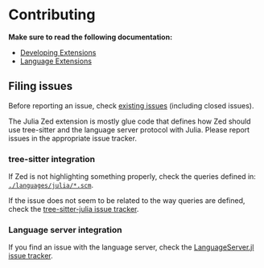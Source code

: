 # Contributing

**Make sure to read the following documentation:**

- [Developing Extensions](https://zed.dev/docs/extensions/developing-extensions)
- [Language Extensions](https://zed.dev/docs/extensions/languages)


## Filing issues

Before reporting an issue,
check [existing issues](https://github.com/JuliaEditorSupport/zed-julia/issues?q=is%3Aissue)
(including closed issues).

The Julia Zed extension is mostly glue code that defines how Zed should use
tree-sitter and the language server protocol with Julia. Please report issues
in the appropriate issue tracker.

### tree-sitter integration

If Zed is not highlighting something properly,
check the queries defined in: [`./languages/julia/*.scm`](./languages/julia/).

If the issue does not seem to be related to the way queries are defined,
check the [tree-sitter-julia issue tracker](https://github.com/tree-sitter/tree-sitter-julia/issues).

### Language server integration

If you find an issue with the language server,
check the [LanguageServer.jl issue tracker](https://github.com/julia-vscode/LanguageServer.jl/issues).
